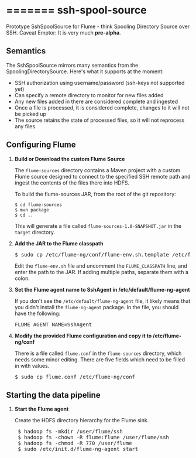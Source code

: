 =======
ssh-spool-source
================

Prototype SshSpoolSource for Flume - think Spooling Directory Source over SSH. Caveat Emptor: It is very much **pre-alpha**.

Semantics
---------
The SshSpoolSource mirrors many semantics from the SpoolingDirectorySource. Here's what it supports at the moment:
- SSH authorization using username/password (ssh-keys not supported yet)
- Can specify a remote directory to monitor for new files added
- Any new files added in there are considered complete and ingested
- Once a file is processed, it is considered complete, changes to it will not be picked up
- The source retains the state of processed files, so it will not reprocess any files


Configuring Flume
------------------

1. **Build or Download the custom Flume Source**

   The `flume-sources` directory contains a Maven project with a custom Flume source designed to connect to the specified SSH remote path and ingest the contents of the files there into HDFS.

   To build the flume-sources JAR, from the root of the git repository:
   
	   $ cd flume-sources  
	   $ mvn package
	   $ cd ..  


   This will generate a file called `flume-sources-1.0-SNAPSHOT.jar` in the `target` directory.

2. **Add the JAR to the Flume classpath**

   <pre>$ sudo cp /etc/flume-ng/conf/flume-env.sh.template /etc/flume-ng/conf/flume-env.sh</pre>
   
    Edit the `flume-env.sh` file and uncomment the `FLUME_CLASSPATH` line, and enter the path to the JAR. If adding multiple paths, separate them with a colon.

3. **Set the Flume agent name to SshAgent in /etc/default/flume-ng-agent**

    If you don't see the `/etc/default/flume-ng-agent` file, it likely means that you didn't install the `flume-ng-agent` package. In the file, you should have the following:

    <pre>FLUME_AGENT_NAME=SshAgent</pre>

4. **Modify the provided Flume configuration and copy it to /etc/flume-ng/conf**

   There is a file called `flume.conf` in the `flume-sources` directory, which needs some minor editing. There are five fields which need to be filled in with values.

   <pre>$ sudo cp flume.conf /etc/flume-ng/conf</pre>


Starting the data pipeline
------------------------

1. **Start the Flume agent**

    Create the HDFS directory hierarchy for the Flume sink.  
    
    <pre>
    $ hadoop fs -mkdir /user/flume/ssh
    $ hadoop fs -chown -R flume:flume /user/flume/ssh
    $ hadoop fs -chmod -R 770 /user/flume
    $ sudo /etc/init.d/flume-ng-agent start
    </pre>
